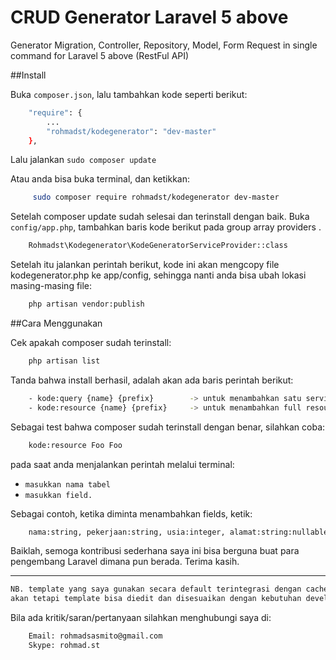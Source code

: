 # CRUD Generator Laravel 5 above
Generator Migration, Controller, Repository, Model, Form Request in single command for Laravel 5 above (RestFul API)

##Install

Buka `composer.json`, lalu tambahkan kode seperti berikut:

```bash 
    "require": {
        ...
        "rohmadst/kodegenerator": "dev-master"
    },
```

Lalu jalankan `sudo composer update`

Atau anda bisa buka terminal, dan ketikkan:
```bash
     sudo composer require rohmadst/kodegenerator dev-master
```

Setelah composer update sudah selesai dan terinstall dengan baik.
Buka `config/app.php`, tambahkan baris kode berikut pada group array providers .

```bash
    Rohmadst\Kodegenerator\KodeGeneratorServiceProvider::class
```

Setelah itu jalankan perintah berikut, kode ini akan mengcopy file kodegenerator.php ke app/config, 
sehingga nanti anda bisa ubah lokasi masing-masing file:
```bash
    php artisan vendor:publish
```

##Cara Menggunakan

Cek apakah composer sudah terinstall:
```bash
    php artisan list
```

Tanda bahwa install berhasil, adalah akan ada baris perintah berikut:
```bash
    - kode:query {name} {prefix}        -> untuk menambahkan satu service
    - kode:resource {name} {prefix}     -> untuk menambahkan full resource (migrate, controller, repository, model, form request)
```

Sebagai test bahwa composer sudah terinstall dengan benar, silahkan coba:
```bash
    kode:resource Foo Foo
```

pada saat anda menjalankan perintah melalui terminal:
- `masukkan nama tabel`
- `masukkan field.`

Sebagai contoh, ketika diminta menambahkan fields, ketik:
```bash
    nama:string, pekerjaan:string, usia:integer, alamat:string:nullable()->default(null)     
```

Baiklah, semoga kontribusi sederhana saya ini bisa berguna buat para pengembang Laravel dimana pun berada.
Terima kasih.

****

```bash
NB. template yang saya gunakan secara default terintegrasi dengan cache redis, dan full RESTFul API.
akan tetapi template bisa diedit dan disesuaikan dengan kebutuhan developer.

```

Bila ada kritik/saran/pertanyaan silahkan menghubungi saya di:
```bash
    Email: rohmadsasmito@gmail.com
    Skype: rohmad.st
```